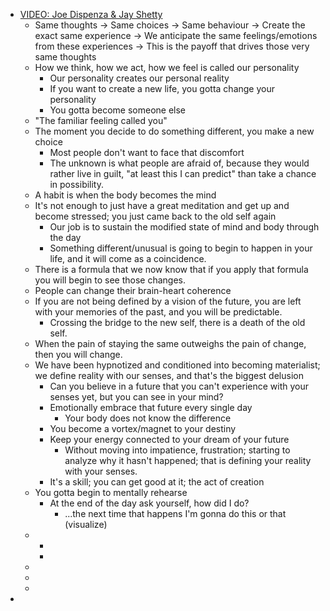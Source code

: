- [VIDEO: Joe Dispenza & Jay Shetty](https://www.youtube.com/watch?v=4qykb6jKXdo)
	- Same thoughts -> Same choices -> Same behaviour -> Create the exact same experience -> We anticipate the same feelings/emotions from these experiences -> This is the payoff that drives those very same thoughts
	- How we think, how we act, how we feel is called our personality
		- Our personality creates our personal reality
		- If you want to create a new life, you gotta change your personality
		- You gotta become someone else
	- "The familiar feeling called you"
	- The moment you decide to do something different, you make a new choice
		- Most people don't want to face that discomfort
		- The unknown is what people are afraid of, because they would rather live in guilt, "at least this I can predict" than take a chance in possibility.
	- A habit is when the body becomes the mind
	- It's not enough to just have a great meditation and get up and become stressed; you just came back to the old self again
		- Our job is to sustain the modified state of mind and body through the day
		- Something different/unusual is going to begin to happen in your life, and it will come as a coincidence.
	- There is a formula that we now know that if you apply that formula you will begin to see those changes.
	- People can change their brain-heart coherence
	- If you are not being defined by a vision of the future, you are left with your memories of the past, and you will be predictable.
		- Crossing the bridge to the new self, there is a death of the old self.
	- When the pain of staying the same outweighs the pain of change, then you will change.
	- We have been hypnotized and conditioned into becoming materialist; we define reality with our senses, and that's the biggest delusion
		- Can you believe in a future that you can't experience with your senses yet, but you can see in your mind?
		- Emotionally embrace that future every single day
			- Your body does not know the difference
		- You become a vortex/magnet to your destiny
		- Keep your energy connected to your dream of your future
			- Without moving into impatience, frustration; starting to analyze why it hasn't happened; that is defining your reality with your senses.
		- It's a skill; you can get good at it; the act of creation
	- You gotta begin to mentally rehearse
		- At the end of the day ask yourself, how did I do?
			- ...the next time that happens I'm gonna do this or that (visualize)
	-
		-
		-
	-
	-
	-
-